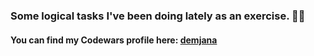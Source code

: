 ### Some logical tasks I've been doing lately as an exercise. 💪💪

#### You can find my Codewars profile here: [demjana](https://www.codewars.com/users/demjana)
